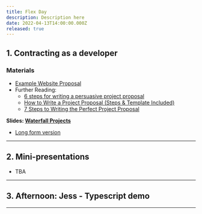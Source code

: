 ```yaml
---
title: Flex Day
description: Description here
date: 2022-04-13T14:00:00.000Z
released: true
---
```


## 1. Contracting as a developer
### Materials
- [Example Website Proposal](https://github.com/sait-wbdv/winter-2021/blob/main/files/Example-Website-Proposal.pdf)
- Further Reading:
    - [6 steps for writing a persuasive project proposal](https://asana.com/resources/project-proposal)
    - [How to Write a Project Proposal (Steps & Template Included)](https://www.projectmanager.com/blog/how-to-create-a-project-proposal)
    - [7 Steps to Writing the Perfect Project Proposal](https://www.fool.com/the-blueprint/project-proposal/)

**Slides: [Waterfall Projects](https://sait-wbdv.github.io/slides/w22/cpnt265/waterfall-projects.html)**
- [Long form version](/library/takeaways/business/waterfall-projects)

---

## 2. Mini-presentations
- TBA

---

## 3. Afternoon: Jess - Typescript demo

---